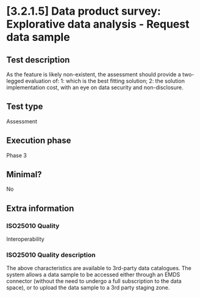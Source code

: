 
# [3.2.1.5] Data product survey: Explorative data analysis - Request data sample
 
## Test description
As the feature is likely non-existent, the assessment should provide a two-legged evaluation of: 1: which is the best fitting solution; 2: the solution implementation cost, with  an eye on data security and non-disclosure.
 
## Test type
Assessment
 
## Execution phase
Phase 3
 
## Minimal?
No
 
## Extra information
### ISO25010 Quality
Interoperability
### ISO25010 Quality description
The above characteristics are available to 3rd-party data catalogues. The system allows a data sample to be accessed either through an EMDS connector (without the need to undergo a full subscription to the data space), or to upload the data sample to a 3rd party staging zone.
    